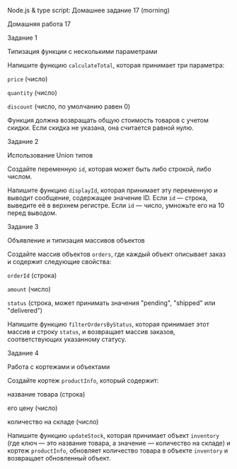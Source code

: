 Node.js & type script: Домашнее задание 17 (morning)

Домашняя работа 17


Задание 1


Типизация функции с несколькими параметрами


Напишите функцию `calculateTotal`, которая принимает три параметра:  


`price` (число)  

`quantity` (число)  

`discount` (число, по умолчанию равен 0)


Функция должна возвращать общую стоимость товаров с учетом скидки. Если скидка не указана, она считается равной нулю.


Задание 2


Использование Union типов


Создайте переменную `id`, которая может быть либо строкой, либо числом.  


Напишите функцию `displayId`, которая принимает эту переменную и выводит сообщение, содержащее значение ID. Если `id` — строка, выведите её в верхнем регистре. Если `id` — число, умножьте его на 10 перед выводом.


Задание 3


Объявление и типизация массивов объектов


Создайте массив объектов `orders`, где каждый объект описывает заказ и содержит следующие свойства:  


`orderId` (строка)  

`amount` (число)  

`status` (строка, может принимать значения "pending", "shipped" или "delivered")


Напишите функцию `filterOrdersByStatus`, которая принимает этот массив и строку `status`, и возвращает массив заказов, соответствующих указанному статусу.


Задание 4


Работа с кортежами и объектами


Создайте кортеж `productInfo`, который содержит:  


название товара (строка)  

его цену (число)  

количество на складе (число)


Напишите функцию `updateStock`, которая принимает объект `inventory` (где ключ — это название товара, а значение — количество на складе) и кортеж `productInfo`, обновляет количество товара в объекте `inventory` и возвращает обновленный объект.

